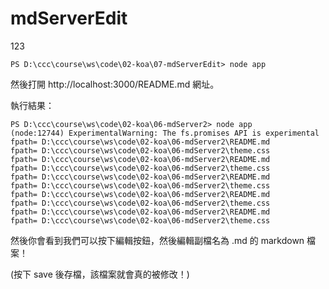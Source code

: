 # mdServerEdit

123


```
PS D:\ccc\course\ws\code\02-koa\07-mdServerEdit> node app
```

然後打開  http://localhost:3000/README.md 網址。

執行結果：


```
PS D:\ccc\course\ws\code\02-koa\06-mdServer2> node app
(node:12744) ExperimentalWarning: The fs.promises API is experimental
fpath= D:\ccc\course\ws\code\02-koa\06-mdServer2\README.md
fpath= D:\ccc\course\ws\code\02-koa\06-mdServer2\theme.css
fpath= D:\ccc\course\ws\code\02-koa\06-mdServer2\README.md
fpath= D:\ccc\course\ws\code\02-koa\06-mdServer2\theme.css
fpath= D:\ccc\course\ws\code\02-koa\06-mdServer2\README.md
fpath= D:\ccc\course\ws\code\02-koa\06-mdServer2\theme.css
fpath= D:\ccc\course\ws\code\02-koa\06-mdServer2\README.md
fpath= D:\ccc\course\ws\code\02-koa\06-mdServer2\theme.css
fpath= D:\ccc\course\ws\code\02-koa\06-mdServer2\README.md
fpath= D:\ccc\course\ws\code\02-koa\06-mdServer2\theme.css
```

然後你會看到我們可以按下編輯按鈕，然後編輯副檔名為 .md 的 markdown 檔案！

(按下 save 後存檔，該檔案就會真的被修改！)
